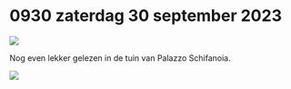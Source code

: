 # 0930 zaterdag 30 september 2023
![](IMG_20230930_153854_1~2.jpg)

Nog even lekker gelezen in de tuin van Palazzo Schifanoia.


![](IMG_20230930_170310.jpg)
